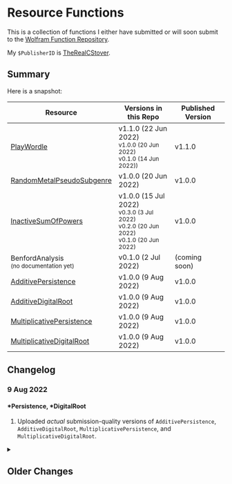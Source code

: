 # Resource Functions

This is a collection of functions I either have submitted or will soon submit to the [Wolfram Function Repository](https://resources.wolframcloud.com/FunctionRepository/).

My ```$PublisherID``` is [TheRealCStover](https://resources.wolframcloud.com/publishers/resources?PublisherID=TheRealCStover).

## Summary
Here is a snapshot:

| Resource | Versions in this Repo | Published Version |
| ----------- | ----------- | ----------- |
| [PlayWordle](https://resources.wolframcloud.com/FunctionRepository/resources/PlayWordle/) | v1.1.0 (22 Jun 2022) <br> <sub>v1.0.0 (20 Jun 2022)</sub> <br> <sub>v0.1.0 (14 Jun 2022))</sub> | v1.1.0 |
| [RandomMetalPseudoSubgenre](https://resources.wolframcloud.com/FunctionRepository/resources/RandomMetalPseudoSubgenre/) | v1.0.0 (20 Jun 2022) | v1.0.0 |
| [InactiveSumOfPowers](https://resources.wolframcloud.com/FunctionRepository/resources/InactiveSumOfPowers/) | v1.0.0 (15 Jul 2022) <br> <sub>v0.3.0 (3 Jul 2022)</sub> <br> <sub>v0.2.0 (20 Jun 2022)</sub> <br> <sub>v0.1.0 (20 Jun 2022)</sub> | v1.0.0 |
| BenfordAnalysis<br><sub>(no documentation yet)</sub> | v0.1.0 (2 Jul 2022) | (coming soon) |
| [AdditivePersistence](https://resources.wolframcloud.com/FunctionRepository/resources/AdditivePersistence/) | v1.0.0 (9 Aug 2022)| v1.0.0 | 
| [AdditiveDigitalRoot](https://resources.wolframcloud.com/FunctionRepository/resources/AdditiveDigitalRoot/) | v1.0.0 (9 Aug 2022)| v1.0.0 | 
| [MultiplicativePersistence](https://resources.wolframcloud.com/FunctionRepository/resources/MultiplicativePersistence/) | v1.0.0 (9 Aug 2022)| v1.0.0 | 
| [MultiplicativeDigitalRoot](https://resources.wolframcloud.com/FunctionRepository/resources/MultiplicativeDigitalRoot/) | v1.0.0 (9 Aug 2022)| v1.0.0 | 

## Changelog
<h3>9 Aug 2022</h3>
<h4>*Persistence, *DigitalRoot</h4>
<ol>
  <li>Uploaded <i>actual</i> submission-quality versions of <code>AdditivePersistence</code>, <code>AdditiveDigitalRoot</code>, <code>MultiplicativePersistence</code>, and <code>MultiplicativeDigitalRoot</code>.
</ol>

<details>
  <summary><h2>Older Changes</h2></summary>
  <details>
  <summary><h3>15 Jul 2022</h3></summary>
  <h4>InactiveSumOfPowers nee SumOfIntegerPowers</h4>
  <ol>
    <li>Uploaded <i>actual</i> submission-quality version of <code>InactiveSumOfPowers</code> (nee <code>SumOfIntegerPowers</code>) and renamed the other files in the directory to reflect the current name, versioning, etc.</li>
  </ol>
  </details>
  <details>
  <summary><h3>3 Jul 2022</h3></summary>
  <h4>InactiveSumOfPowers nee SumOfIntegerPowers</h4>
  <ol>
    <li>Uploaded submission-quality versions of <code>SumOfIntegerPowers</code> files (<code>.wl</code> and <code>.nb</code>). Also, submitted said function to the WFR.</li>
  </ol>
  </details>
  <details>
  <summary><h3>2 Jul 2022</h3></summary>
  <h4>BenfordAnalysis</h4>
  <ol>
    <li>Created my first branch, and uploaded a preliminary (0.1.0) version of <code>BenfordAnalysis</code>.</li>
    <li>Later, updated the <code>README.md</code> file to tidy up the change log a bit.</li>
  </ol>
  </details>
  <details>
  <summary><h3>20 Jun 2022</h3></summary>
    <h4>InactiveSumOfPowers nee SumOfIntegerPowers</h4>
    <ol>
      <li>Initial upload.</li>
      <li>Linked table entry to temporary cloud-deployed documentation.</li>
      <li>Later, updated README to reflect above-mentioned linking.</li>
      <li>Much later, made considerable code updates. Apparently, this thing was buggy, and those bugs had slipped through the cracks during my original publication without me realizing. :\</li>
    </ol>
    <h4>RandomMetalPseudoSubgenre</h4>
    <ol>
      <li>Initial upload.</li>
      </ol>
      <h4>PlayWordle</h4>
      <ol>
      <li>I deleted all the old files in the repo and renamed them according to the standard naming in WFR def notebooks.</li>
      <li>I added v1.1.0 as both a .wl and a .nb file.</li>
      <li>Later, I realized that "v1.0.0" was actually v0.1.0, so I fixed the versioning issue on my end + reuploaded everything. This means that there are <i>three</i> versions now.</li>
      <li>Later still, I found out a better way to generate .wl files than <code>Export[...]</code>, so I implemented that + configured some of the file names for consistency.</li>
    </ol>
  </details>
  <details>
  <summary><h3>14 Jun 2022</h3></summary>
    <h4>PlayWordle</h4>
    <ol>
      <li>The first few commits here have been (and will continue to be) older-than-published versions, just for the sake of getting this repo caught up with the current status of the files as they exist in the WFR. Once this is done, commits will happen in a way that promotes CI/CD in the usual sense.</li>
      <li>Later, I added a copy of the published author notes to the existing WL file. This is a temporary solution, and eventually, I'm going to change my directory structure(s) to better reflect the standard GitHub implementation of WFR function directories.</li>
    </ol>
  </details>
</details>
